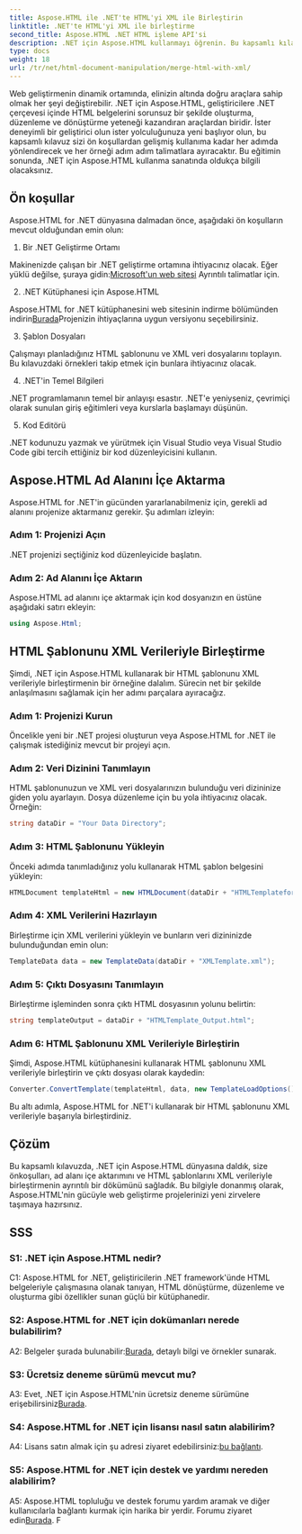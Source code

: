```yaml
---
title: Aspose.HTML ile .NET'te HTML'yi XML ile Birleştirin
linktitle: .NET'te HTML'yi XML ile birleştirme
second_title: Aspose.HTML .NET HTML işleme API'si
description: .NET için Aspose.HTML kullanmayı öğrenin. Bu kapsamlı kılavuzla ad alanını içe aktarın, HTML'yi XML ile birleştirin ve web geliştirme becerilerinizi geliştirin.
type: docs
weight: 18
url: /tr/net/html-document-manipulation/merge-html-with-xml/
---
```


Web geliştirmenin dinamik ortamında, elinizin altında doğru araçlara sahip olmak her şeyi değiştirebilir. .NET için Aspose.HTML, geliştiricilere .NET çerçevesi içinde HTML belgelerini sorunsuz bir şekilde oluşturma, düzenleme ve dönüştürme yeteneği kazandıran araçlardan biridir. İster deneyimli bir geliştirici olun ister yolculuğunuza yeni başlıyor olun, bu kapsamlı kılavuz sizi ön koşullardan gelişmiş kullanıma kadar her adımda yönlendirecek ve her örneği adım adım talimatlara ayıracaktır. Bu eğitimin sonunda, .NET için Aspose.HTML kullanma sanatında oldukça bilgili olacaksınız.

## Ön koşullar

Aspose.HTML for .NET dünyasına dalmadan önce, aşağıdaki ön koşulların mevcut olduğundan emin olun:

1. Bir .NET Geliştirme Ortamı

Makinenizde çalışan bir .NET geliştirme ortamına ihtiyacınız olacak. Eğer yüklü değilse, şuraya gidin:[Microsoft'un web sitesi](https://docs.microsoft.com/en-us/dotnet/core/install/) Ayrıntılı talimatlar için.

2. .NET Kütüphanesi için Aspose.HTML

 Aspose.HTML for .NET kütüphanesini web sitesinin indirme bölümünden indirin[Burada](https://releases.aspose.com/html/net/)Projenizin ihtiyaçlarına uygun versiyonu seçebilirsiniz.

3. Şablon Dosyaları

Çalışmayı planladığınız HTML şablonunu ve XML veri dosyalarını toplayın. Bu kılavuzdaki örnekleri takip etmek için bunlara ihtiyacınız olacak.

4. .NET'in Temel Bilgileri

.NET programlamanın temel bir anlayışı esastır. .NET'e yeniyseniz, çevrimiçi olarak sunulan giriş eğitimleri veya kurslarla başlamayı düşünün.

5. Kod Editörü

.NET kodunuzu yazmak ve yürütmek için Visual Studio veya Visual Studio Code gibi tercih ettiğiniz bir kod düzenleyicisini kullanın.

## Aspose.HTML Ad Alanını İçe Aktarma

Aspose.HTML for .NET'in gücünden yararlanabilmeniz için, gerekli ad alanını projenize aktarmanız gerekir. Şu adımları izleyin:

### Adım 1: Projenizi Açın

.NET projenizi seçtiğiniz kod düzenleyicide başlatın.

### Adım 2: Ad Alanını İçe Aktarın

Aspose.HTML ad alanını içe aktarmak için kod dosyanızın en üstüne aşağıdaki satırı ekleyin:

```csharp
using Aspose.Html;
```

## HTML Şablonunu XML Verileriyle Birleştirme

Şimdi, .NET için Aspose.HTML kullanarak bir HTML şablonunu XML verileriyle birleştirmenin bir örneğine dalalım. Sürecin net bir şekilde anlaşılmasını sağlamak için her adımı parçalara ayıracağız.

### Adım 1: Projenizi Kurun

Öncelikle yeni bir .NET projesi oluşturun veya Aspose.HTML for .NET ile çalışmak istediğiniz mevcut bir projeyi açın.

### Adım 2: Veri Dizinini Tanımlayın

HTML şablonunuzun ve XML veri dosyalarınızın bulunduğu veri dizininize giden yolu ayarlayın. Dosya düzenleme için bu yola ihtiyacınız olacak. Örneğin:

```csharp
string dataDir = "Your Data Directory";
```

### Adım 3: HTML Şablonunu Yükleyin

Önceki adımda tanımladığınız yolu kullanarak HTML şablon belgesini yükleyin:

```csharp
HTMLDocument templateHtml = new HTMLDocument(dataDir + "HTMLTemplateforXML.html");
```

### Adım 4: XML Verilerini Hazırlayın

Birleştirme için XML verilerini yükleyin ve bunların veri dizininizde bulunduğundan emin olun:

```csharp
TemplateData data = new TemplateData(dataDir + "XMLTemplate.xml");
```

### Adım 5: Çıktı Dosyasını Tanımlayın

Birleştirme işleminden sonra çıktı HTML dosyasının yolunu belirtin:

```csharp
string templateOutput = dataDir + "HTMLTemplate_Output.html";
```

### Adım 6: HTML Şablonunu XML Verileriyle Birleştirin

Şimdi, Aspose.HTML kütüphanesini kullanarak HTML şablonunu XML verileriyle birleştirin ve çıktı dosyası olarak kaydedin:

```csharp
Converter.ConvertTemplate(templateHtml, data, new TemplateLoadOptions(), templateOutput);
```

Bu altı adımla, Aspose.HTML for .NET'i kullanarak bir HTML şablonunu XML verileriyle başarıyla birleştirdiniz.

## Çözüm

Bu kapsamlı kılavuzda, .NET için Aspose.HTML dünyasına daldık, size önkoşulları, ad alanı içe aktarımını ve HTML şablonlarını XML verileriyle birleştirmenin ayrıntılı bir dökümünü sağladık. Bu bilgiyle donanmış olarak, Aspose.HTML'nin gücüyle web geliştirme projelerinizi yeni zirvelere taşımaya hazırsınız.

## SSS

### S1: .NET için Aspose.HTML nedir?

C1: Aspose.HTML for .NET, geliştiricilerin .NET framework'ünde HTML belgeleriyle çalışmasına olanak tanıyan, HTML dönüştürme, düzenleme ve oluşturma gibi özellikler sunan güçlü bir kütüphanedir.

### S2: Aspose.HTML for .NET için dokümanları nerede bulabilirim?

 A2: Belgeler şurada bulunabilir:[Burada](https://reference.aspose.com/html/net/), detaylı bilgi ve örnekler sunarak.

### S3: Ücretsiz deneme sürümü mevcut mu?

 A3: Evet, .NET için Aspose.HTML'nin ücretsiz deneme sürümüne erişebilirsiniz[Burada](https://releases.aspose.com/).

### S4: Aspose.HTML for .NET için lisansı nasıl satın alabilirim?

 A4: Lisans satın almak için şu adresi ziyaret edebilirsiniz:[bu bağlantı](https://purchase.aspose.com/buy).

### S5: Aspose.HTML for .NET için destek ve yardımı nereden alabilirim?

 A5: Aspose.HTML topluluğu ve destek forumu yardım aramak ve diğer kullanıcılarla bağlantı kurmak için harika bir yerdir. Forumu ziyaret edin[Burada](https://forum.aspose.com/).
F